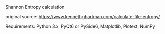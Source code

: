 Shannon Entropy calculation

original source: https://www.kennethghartman.com/calculate-file-entropy/

Requirements: Python 3.x, PyQt6 or PySide6, Matplotlib, Plotext, NumPy
